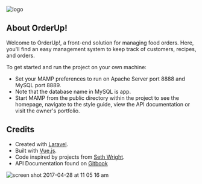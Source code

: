 ![logo](https://cloud.githubusercontent.com/assets/16669853/25536029/34041ca8-2c07-11e7-850d-39cbbd24251a.png)

## About OrderUp!

Welcome to OrderUp!, a front-end solution for managing food orders. Here, you'll find an easy management system to keep track of customers, recipes, and orders.

To get started and run the project on your own machine:

- Set your MAMP preferences to run on  Apache Server port 8888 and MySQL port 8889.
- Note that the database name in MySQL is app.
- Start MAMP from the public directory within the project to see the homepage, navigate to the style guide, view the API documentation or visit the owner's portfolio.

## Credits

- Created with [Laravel](https://laravel.com/).
- Built with [Vue.js](https://vuejs.org/v2/guide/).
- Code inspired by projects from [Seth Wright](https://github.com/asethwright/laravel-vue-contact-manager).
- API Documentation found on [Gitbook](https://www.gitbook.com/book/ecperry/orderup-api-documentation/)

![screen shot 2017-04-28 at 11 05 16 am](https://cloud.githubusercontent.com/assets/16669853/25535972/ef862c4c-2c06-11e7-87c6-ebd4ab4dbb39.png)
